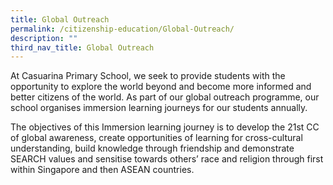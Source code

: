 ```yaml
---
title: Global Outreach
permalink: /citizenship-education/Global-Outreach/
description: ""
third_nav_title: Global Outreach
---
```


At Casuarina Primary School, we seek to provide students with the opportunity to explore the world beyond and become more informed and better citizens of the world. As part of our global outreach programme, our school organises immersion learning journeys for our students annually.

  

The objectives of this Immersion learning journey is to develop the 21st CC of global awareness, create opportunities of learning for cross-cultural understanding, build knowledge through friendship and demonstrate SEARCH values and sensitise towards others’ race and religion through first within Singapore and then ASEAN countries.